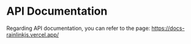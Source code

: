 # API Documentation
Regarding API documentation, you can refer to the page: https://docs-rainlinkjs.vercel.app/
